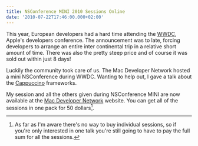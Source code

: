 ```yaml
---
title: NSConference MINI 2010 Sessions Online
date: '2010-07-22T17:46:00.000+02:00'
---
```


This year, European developers had a hard time attending the [WWDC](http://developer.apple.com/wwdc), Apple's developers conference. The announcement was to late, forcing developers to arrange an entire inter continental trip in a relative short amount of time. There was also the pretty steep price and of course it was sold out within just 8 days!

Luckily the community took care of us. The Mac Developer Network hosted a mini NSConference during WWDC. Wanting to help out, I gave a talk about the [Cappuccino][] frameworks.

[Cappuccino]:http://cappuccino.org

My session and all the others given during NSConference MINI are now available at the [Mac Developer Network][] website. You can get all of the sessions in one pack for 50 dollars[^1].

[Mac Developer Network]:http://www.mac-developer-network.com/video/video101038.html

[^1]: As far as I'm aware there's no way to buy individual sessions, so if you're only interested in one talk you're still going to have to pay the full sum for all the sessions. 
